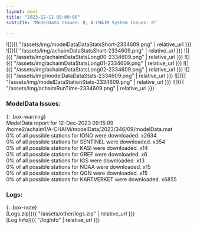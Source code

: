 ```yaml
---
layout: post
title: "2023-12-12 09:00:00"
subtitle: "ModelData Issues: 8; A-CHAIM System Issues: 0"

---
```


![]({{ "/assets/img/modelDataDataStatsShort-2334609.png" | relative_url }})
![]({{ "/assets/img/achaimDataStatsShort-2334609.png" | relative_url }})
![]({{ "/assets/img/achaimDataStatsLong00-2334609.png" | relative_url }})
![]({{ "/assets/img/achaimDataStatsLong01-2334609.png" | relative_url }})
![]({{ "/assets/img/achaimDataStatsLong02-2334609.png" | relative_url }})
![]({{ "/assets/img/modelDataDataStats-2334609.png" | relative_url }})
![]({{ "/assets/img/modelDataStationStats-2334609.png" | relative_url }})
![]({{ "/assets/img/achaimRunTime-2334609.png" | relative_url }})


### ModelData Issues:  
  
{: .box-warning}  
 ModelData report for 12-Dec-2023 09:15:09   
 /home2/achaim1/A-CHAIM/modelData/2023/346/09/modelData.mat   
 0% of all possible stations for IONO were downloaded. x2634   
 0% of all possible stations for SENTINEL were downloaded. x354   
 0% of all possible stations for KASI were downloaded. x14   
 0% of all possible stations for GREF were downloaded. x6   
 0% of all possible stations for IGS were downloaded. x13   
 0% of all possible stations for NOAA were downloaded. x15   
 0% of all possible stations for QGN were downloaded. x15   
 0% of all possible stations for KARTVERKET were downloaded. x6855   
  


### Logs:  
  
{: .box-note}  
[Logs.zip]({{ "/assets/other/logs.zip" | relative_url }})  
[Log Info]({{ "/logInfo" | relative_url }})  
